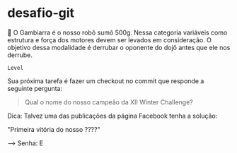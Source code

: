 desafio-git
========

🤖 O Gambiarra é o nosso robô sumô 500g. Nessa categoria variáveis como estrutura e força dos motores devem ser levados em consideração. O objetivo dessa modalidade é derrubar o oponente do dojô antes que ele nos derrube.

``Level``

Sua próxima tarefa é fazer um checkout no commit que responde a seguinte pergunta:

> Qual o nome do nosso campeão da XII Winter Challenge? 

Dica: Talvez uma das publicações da página Facebook tenha a solução:

"Primeira vitória do nosso ????"

--> Senha: E
